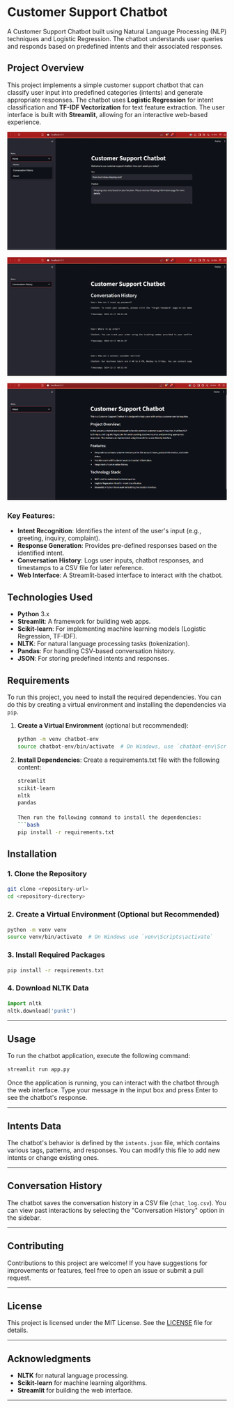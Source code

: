 # Customer Support Chatbot

A Customer Support Chatbot built using Natural Language Processing (NLP) techniques and Logistic Regression. The chatbot understands user queries and responds based on predefined intents and their associated responses.

## Project Overview

This project implements a simple customer support chatbot that can classify user input into predefined categories (intents) and generate appropriate responses. The chatbot uses **Logistic Regression** for intent classification and **TF-IDF Vectorization** for text feature extraction. The user interface is built with **Streamlit**, allowing for an interactive web-based experience.

![Alt text](Image1.png)

![Alt text](Image2.png)

![Alt text](Image3.png)


### Key Features:
- **Intent Recognition**: Identifies the intent of the user's input (e.g., greeting, inquiry, complaint).
- **Response Generation**: Provides pre-defined responses based on the identified intent.
- **Conversation History**: Logs user inputs, chatbot responses, and timestamps to a CSV file for later reference.
- **Web Interface**: A Streamlit-based interface to interact with the chatbot.

## Technologies Used

- **Python** 3.x
- **Streamlit**: A framework for building web apps.
- **Scikit-learn**: For implementing machine learning models (Logistic Regression, TF-IDF).
- **NLTK**: For natural language processing tasks (tokenization).
- **Pandas**: For handling CSV-based conversation history.
- **JSON**: For storing predefined intents and responses.

## Requirements

To run this project, you need to install the required dependencies. You can do this by creating a virtual environment and installing the dependencies via `pip`.

1. **Create a Virtual Environment** (optional but recommended):
   ```bash
   python -m venv chatbot-env
   source chatbot-env/bin/activate  # On Windows, use `chatbot-env\Scripts\activate`
2. **Install Dependencies**: 
    Create a requirements.txt file with the following content:
    ```bash
    streamlit
    scikit-learn
    nltk
    pandas

    Then run the following command to install the dependencies:
    ```bash
    pip install -r requirements.txt

## Installation

### 1. Clone the Repository
```bash
git clone <repository-url>
cd <repository-directory>
```

### 2. Create a Virtual Environment (Optional but Recommended)
```bash
python -m venv venv
source venv/bin/activate  # On Windows use `venv\Scripts\activate`
```

### 3. Install Required Packages
```bash
pip install -r requirements.txt
```

### 4. Download NLTK Data
```python
import nltk
nltk.download('punkt')
```

---

## Usage
To run the chatbot application, execute the following command:
```bash
streamlit run app.py
```

Once the application is running, you can interact with the chatbot through the web interface. Type your message in the input box and press Enter to see the chatbot's response.

---

## Intents Data
The chatbot's behavior is defined by the `intents.json` file, which contains various tags, patterns, and responses. You can modify this file to add new intents or change existing ones.

---

## Conversation History
The chatbot saves the conversation history in a CSV file (`chat_log.csv`). You can view past interactions by selecting the "Conversation History" option in the sidebar.

---

## Contributing
Contributions to this project are welcome! If you have suggestions for improvements or features, feel free to open an issue or submit a pull request.

---

## License
This project is licensed under the MIT License. See the [LICENSE](LICENSE) file for details.

---

## Acknowledgments
- **NLTK** for natural language processing.
- **Scikit-learn** for machine learning algorithms.
- **Streamlit** for building the web interface.

---